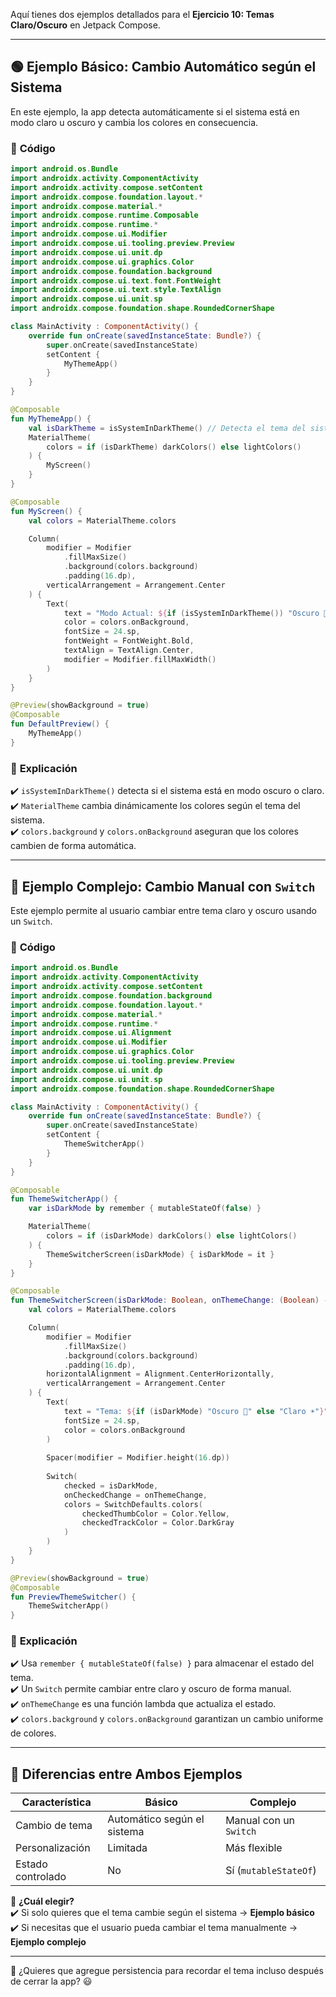 Aquí tienes dos ejemplos detallados para el **Ejercicio 10: Temas Claro/Oscuro** en Jetpack Compose.  

---

## 🟢 **Ejemplo Básico**: Cambio Automático según el Sistema  
En este ejemplo, la app detecta automáticamente si el sistema está en modo claro u oscuro y cambia los colores en consecuencia.

### 🔹 **Código**
```kotlin
import android.os.Bundle
import androidx.activity.ComponentActivity
import androidx.activity.compose.setContent
import androidx.compose.foundation.layout.*
import androidx.compose.material.*
import androidx.compose.runtime.Composable
import androidx.compose.runtime.*
import androidx.compose.ui.Modifier
import androidx.compose.ui.tooling.preview.Preview
import androidx.compose.ui.unit.dp
import androidx.compose.ui.graphics.Color
import androidx.compose.foundation.background
import androidx.compose.ui.text.font.FontWeight
import androidx.compose.ui.text.style.TextAlign
import androidx.compose.ui.unit.sp
import androidx.compose.foundation.shape.RoundedCornerShape

class MainActivity : ComponentActivity() {
    override fun onCreate(savedInstanceState: Bundle?) {
        super.onCreate(savedInstanceState)
        setContent {
            MyThemeApp()
        }
    }
}

@Composable
fun MyThemeApp() {
    val isDarkTheme = isSystemInDarkTheme() // Detecta el tema del sistema
    MaterialTheme(
        colors = if (isDarkTheme) darkColors() else lightColors()
    ) {
        MyScreen()
    }
}

@Composable
fun MyScreen() {
    val colors = MaterialTheme.colors

    Column(
        modifier = Modifier
            .fillMaxSize()
            .background(colors.background)
            .padding(16.dp),
        verticalArrangement = Arrangement.Center
    ) {
        Text(
            text = "Modo Actual: ${if (isSystemInDarkTheme()) "Oscuro 🌙" else "Claro ☀️"}",
            color = colors.onBackground,
            fontSize = 24.sp,
            fontWeight = FontWeight.Bold,
            textAlign = TextAlign.Center,
            modifier = Modifier.fillMaxWidth()
        )
    }
}

@Preview(showBackground = true)
@Composable
fun DefaultPreview() {
    MyThemeApp()
}
```

### 🔹 **Explicación**  
✔️ `isSystemInDarkTheme()` detecta si el sistema está en modo oscuro o claro.  
✔️ `MaterialTheme` cambia dinámicamente los colores según el tema del sistema.  
✔️ `colors.background` y `colors.onBackground` aseguran que los colores cambien de forma automática.  

---

## 🔴 **Ejemplo Complejo**: Cambio Manual con `Switch`  
Este ejemplo permite al usuario cambiar entre tema claro y oscuro usando un `Switch`.

### 🔹 **Código**
```kotlin
import android.os.Bundle
import androidx.activity.ComponentActivity
import androidx.activity.compose.setContent
import androidx.compose.foundation.background
import androidx.compose.foundation.layout.*
import androidx.compose.material.*
import androidx.compose.runtime.*
import androidx.compose.ui.Alignment
import androidx.compose.ui.Modifier
import androidx.compose.ui.graphics.Color
import androidx.compose.ui.tooling.preview.Preview
import androidx.compose.ui.unit.dp
import androidx.compose.ui.unit.sp
import androidx.compose.foundation.shape.RoundedCornerShape

class MainActivity : ComponentActivity() {
    override fun onCreate(savedInstanceState: Bundle?) {
        super.onCreate(savedInstanceState)
        setContent {
            ThemeSwitcherApp()
        }
    }
}

@Composable
fun ThemeSwitcherApp() {
    var isDarkMode by remember { mutableStateOf(false) }

    MaterialTheme(
        colors = if (isDarkMode) darkColors() else lightColors()
    ) {
        ThemeSwitcherScreen(isDarkMode) { isDarkMode = it }
    }
}

@Composable
fun ThemeSwitcherScreen(isDarkMode: Boolean, onThemeChange: (Boolean) -> Unit) {
    val colors = MaterialTheme.colors

    Column(
        modifier = Modifier
            .fillMaxSize()
            .background(colors.background)
            .padding(16.dp),
        horizontalAlignment = Alignment.CenterHorizontally,
        verticalArrangement = Arrangement.Center
    ) {
        Text(
            text = "Tema: ${if (isDarkMode) "Oscuro 🌙" else "Claro ☀️"}",
            fontSize = 24.sp,
            color = colors.onBackground
        )
        
        Spacer(modifier = Modifier.height(16.dp))
        
        Switch(
            checked = isDarkMode,
            onCheckedChange = onThemeChange,
            colors = SwitchDefaults.colors(
                checkedThumbColor = Color.Yellow,
                checkedTrackColor = Color.DarkGray
            )
        )
    }
}

@Preview(showBackground = true)
@Composable
fun PreviewThemeSwitcher() {
    ThemeSwitcherApp()
}
```

### 🔹 **Explicación**  
✔️ Usa `remember { mutableStateOf(false) }` para almacenar el estado del tema.  
✔️ Un `Switch` permite cambiar entre claro y oscuro de forma manual.  
✔️ `onThemeChange` es una función lambda que actualiza el estado.  
✔️ `colors.background` y `colors.onBackground` garantizan un cambio uniforme de colores.  

---

## 🎯 **Diferencias entre Ambos Ejemplos**
| Característica        | Básico                         | Complejo                    |
|----------------------|-----------------------------|----------------------------|
| Cambio de tema      | Automático según el sistema | Manual con un `Switch`    |
| Personalización    | Limitada                      | Más flexible               |
| Estado controlado  | No                           | Sí (`mutableStateOf`)      |

🔹 **¿Cuál elegir?**  
✔️ Si solo quieres que el tema cambie según el sistema → **Ejemplo básico**  
✔️ Si necesitas que el usuario pueda cambiar el tema manualmente → **Ejemplo complejo**  

---

📌 ¿Quieres que agregue persistencia para recordar el tema incluso después de cerrar la app? 😃